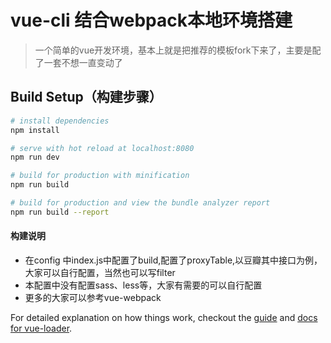 # vue-cli 结合webpack本地环境搭建

> 一个简单的vue开发环境，基本上就是把推荐的模板fork下来了，主要是配了一套不想一直变动了

## Build Setup（构建步骤）

``` bash
# install dependencies
npm install

# serve with hot reload at localhost:8080
npm run dev

# build for production with minification
npm run build

# build for production and view the bundle analyzer report
npm run build --report
```

#### 构建说明
* 在config 中index.js中配置了build,配置了proxyTable,以豆瓣其中接口为例，大家可以自行配置，当然也可以写filter
* 本配置中没有配置sass、less等，大家有需要的可以自行配置
* 更多的大家可以参考vue-webpack


For detailed explanation on how things work, checkout the [guide](http://vuejs-templates.github.io/webpack/) and [docs for vue-loader](http://vuejs.github.io/vue-loader).
